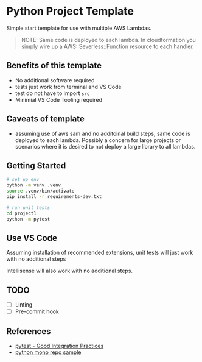 # Python Project Template

Simple start template for use with multiple AWS Lambdas.

> NOTE: Same code is deployed to each lambda. In cloudformation
> you simply wire up a AWS::Severless::Function resource to each handler.

## Benefits of this template

- No additional software required
- tests just work from terminal and VS Code
- test do not have to import `src`
- Minimial VS Code Tooling required

## Caveats of template

- assuming use of aws sam and no additoinal build steps,
  same code is deployed to each lambda. Possibly a concern
  for large projects or scenarios where it is desired to not deploy
  a large library to all lambdas.

## Getting Started

```bash
# set up env
python -m venv .venv
source .venv/bin/activate
pip install -r requirements-dev.txt

# run unit tests
cd project1
python -m pytest
```

## Use VS Code

Assuming installation of recommended extensions, unit tests will just work with no additional steps

Intellisense will also work with no additional steps.

## TODO

- [ ] Linting
- [ ] Pre-commit hook

## References

- [pytest - Good Integration Practices](https://docs.pytest.org/en/reorganize-docs/goodpractices.html)
- [python mono repo sample](https://github.com/ya-mori/python-monorepo)
